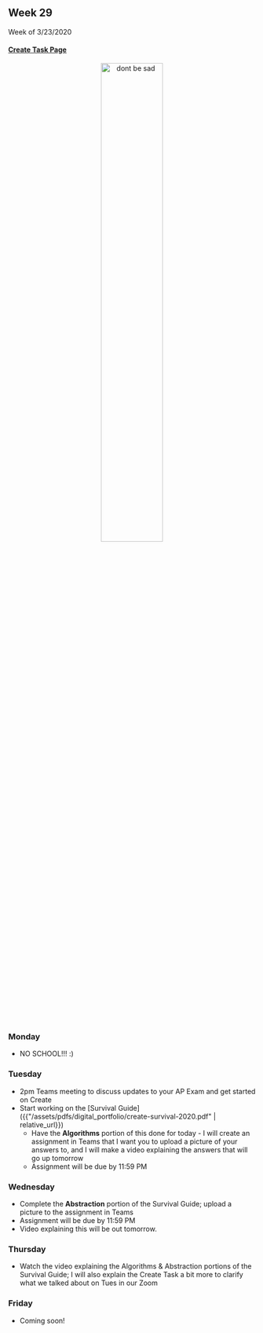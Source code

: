<meta http-equiv="refresh" content="300"/>


## Week 29  
Week of 3/23/2020  

#### [Create Task Page](/ap/units/pt/create)

<div style="text-align:center">
<img src="https://images5.alphacoders.com/423/thumb-1920-423148.jpg" alt="dont be sad" width="50%">
</div>

### Monday  
* NO SCHOOL!!! :)

### Tuesday  
* 2pm Teams meeting to discuss updates to your AP Exam and get started on Create
* Start working on the [Survival Guide]({{"/assets/pdfs/digital_portfolio/create-survival-2020.pdf" | relative_url}})
  * Have the **Algorithms** portion of this done for today - I will create an assignment in Teams that I want you to upload a picture of your answers to, and I will make a video explaining the answers that will go up tomorrow
  * Assignment will be due by 11:59 PM

### Wednesday  
* Complete the **Abstraction** portion of the Survival Guide; upload a picture to the assignment in Teams
* Assignment will be due by 11:59 PM
* Video explaining this will be out tomorrow.

### Thursday  
* Watch the video explaining the Algorithms & Abstraction portions of the Survival Guide; I will also explain the Create Task a bit more to clarify what we talked about on Tues in our Zoom

### Friday  
* Coming soon!